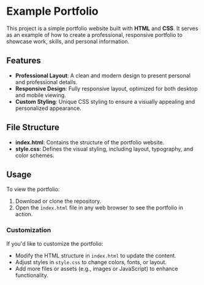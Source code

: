 # Example Portfolio

This project is a simple portfolio website built with **HTML** and **CSS**. It serves as an example of how to create a professional, responsive portfolio to showcase work, skills, and personal information.

## Features
- **Professional Layout**: A clean and modern design to present personal and professional details.
- **Responsive Design**: Fully responsive layout, optimized for both desktop and mobile viewing.
- **Custom Styling**: Unique CSS styling to ensure a visually appealing and personalized appearance.

## File Structure
- **index.html**: Contains the structure of the portfolio website.
- **style.css**: Defines the visual styling, including layout, typography, and color schemes.

## Usage
To view the portfolio:
1. Download or clone the repository.
2. Open the `index.html` file in any web browser to see the portfolio in action.

### Customization
If you'd like to customize the portfolio:
- Modify the HTML structure in `index.html` to update the content.
- Adjust styles in `style.css` to change colors, fonts, or layout.
- Add more files or assets (e.g., images or JavaScript) to enhance functionality.
